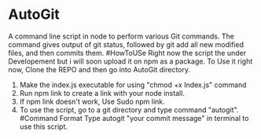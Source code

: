 # AutoGit
A command line script in node to perform various Git commands. The command gives output of git status, followed by git add all new modified files, and then commits them.
#HowToUSe
Right now the script the under Developement but i will soon upload it on npm as a package.
To Use it right now, Clone the REPO and then go into AutoGit directory.
1. Make the index.js executable for using "chmod +x Index.js" command
2. Run npm link to create a link with your node install.
3. If npm link doesn't work, Use Sudo npm link.
4. To use the script, go to a git directory and type command "autogit".
#Command Format
Type autogit "your commit message" in terminal to use this script.
